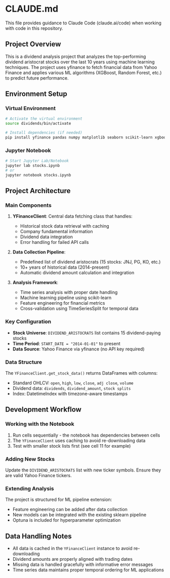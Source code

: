 # CLAUDE.md

This file provides guidance to Claude Code (claude.ai/code) when working with code in this repository.

## Project Overview

This is a dividend analysis project that analyzes the top-performing dividend aristocrat stocks over the last 10 years using machine learning techniques. The project uses yfinance to fetch financial data from Yahoo Finance and applies various ML algorithms (XGBoost, Random Forest, etc.) to predict future performance.

## Environment Setup

### Virtual Environment
```bash
# Activate the virtual environment
source dividends/bin/activate

# Install dependencies (if needed)
pip install yfinance pandas numpy matplotlib seaborn scikit-learn xgboost optuna
```

### Jupyter Notebook
```bash
# Start Jupyter Lab/Notebook
jupyter lab stocks.ipynb
# or
jupyter notebook stocks.ipynb
```

## Project Architecture

### Main Components

1. **YFinanceClient**: Central data fetching class that handles:
   - Historical stock data retrieval with caching
   - Company fundamental information
   - Dividend data integration
   - Error handling for failed API calls

2. **Data Collection Pipeline**:
   - Predefined list of dividend aristocrats (15 stocks: JNJ, PG, KO, etc.)
   - 10+ years of historical data (2014-present)
   - Automatic dividend amount calculation and integration

3. **Analysis Framework**:
   - Time series analysis with proper date handling
   - Machine learning pipeline using scikit-learn
   - Feature engineering for financial metrics
   - Cross-validation using TimeSeriesSplit for temporal data

### Key Configuration

- **Stock Universe**: `DIVIDEND_ARISTOCRATS` list contains 15 dividend-paying stocks
- **Time Period**: `START_DATE = "2014-01-01"` to present
- **Data Source**: Yahoo Finance via yfinance (no API key required)

### Data Structure

The `YFinanceClient.get_stock_data()` returns DataFrames with columns:
- Standard OHLCV: `open`, `high`, `low`, `close`, `adj close`, `volume`
- Dividend data: `dividends`, `dividend_amount`, `stock splits`
- Index: DatetimeIndex with timezone-aware timestamps

## Development Workflow

### Working with the Notebook

1. Run cells sequentially - the notebook has dependencies between cells
2. The `YFinanceClient` uses caching to avoid re-downloading data
3. Test with smaller stock lists first (see cell 11 for example)

### Adding New Stocks

Update the `DIVIDEND_ARISTOCRATS` list with new ticker symbols. Ensure they are valid Yahoo Finance tickers.

### Extending Analysis

The project is structured for ML pipeline extension:
- Feature engineering can be added after data collection
- New models can be integrated with the existing sklearn pipeline
- Optuna is included for hyperparameter optimization

## Data Handling Notes

- All data is cached in the `YFinanceClient` instance to avoid re-downloading
- Dividend amounts are properly aligned with trading dates
- Missing data is handled gracefully with informative error messages
- Time series data maintains proper temporal ordering for ML applications